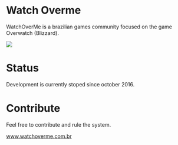 # Watch Overme
WatchOverMe is a brazilian games community focused on the game Overwatch (Blizzard).

<img src="https://mir-s3-cdn-cf.behance.net/project_modules/fs/0318cc45535895.583459df2001d.png">

# Status
Development is currently stoped since october 2016.

# Contribute
Feel free to contribute and rule the system.

www.watchoverme.com.br

